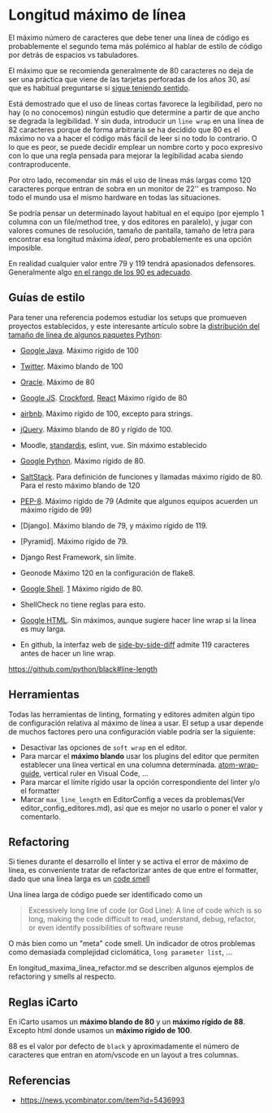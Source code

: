 # Longitud máximo de línea

El máximo número de caracteres que debe tener una línea de código es probablemente el segundo tema más polémico al hablar de estilo de código por detrás de espacios vs tabuladores.

El máximo que se recomienda generalmente de 80 caracteres no deja de ser una práctica que viene de las tarjetas perforadas de los años 30, así que es habitual preguntarse si [sigue teniendo sentido](https://stackoverflow.com/q/110928/930271).

Está demostrado que el uso de líneas cortas favorece la legibilidad, pero no hay (o no conocemos) ningún estudio que determine a partir de que ancho se degrada la legibilidad. Y sin duda, introducir un `line wrap` en una línea de 82 caracteres porque de forma arbitraria se ha decidido que 80 es el máximo no va a hacer el código más fácil de leer si no todo lo contrario. O lo que es peor, se puede decidir emplear un nombre corto y poco expresivo con lo que una regla pensada para mejorar la legibilidad acaba siendo contraproducente.

Por otro lado, recomendar sin más el uso de líneas más largas como 120 caracteres porque entran de sobra en un monitor de 22'' es tramposo. No todo el mundo usa el mismo hardware en todas las situaciones.

Se podría pensar un determinado layout habitual en el equipo (por ejemplo 1 columna con un file/method tree, y dos editores en paralelo), y jugar con valores comunes de resolución, tamaño de pantalla, tamaño de letra para encontrar esa longitud máxima _ideal_, pero probablemente es una opción imposible.

En realidad cualquier valor entre 79 y 119 tendrá apasionados defensores. Generalmente algo [en el rango de los 90 es adecuado](https://youtu.be/wf-BqAjZb8M?t=260).

## Guías de estilo

Para tener una referencia podemos estudiar los setups que promueven proyectos establecidos, y este interesante artículo sobre la [distribución del tamaño de línea de algunos paquetes Python](https://jakevdp.github.io/blog/2017/11/09/exploring-line-lengths-in-python-packages/):

-   [Google Java](https://google.github.io/styleguide/javaguide.html#s4.4-column-limit). Máximo rígido de 100

-   [Twitter](https://github.com/twitter/commons/blob/master/src/java/com/twitter/common/styleguide.md#100-column-limit). Máximo blando de 100

-   [Oracle](http://www.oracle.com/technetwork/java/javase/documentation/codeconventions-136091.html#313). Máximo de 80

-   [Google JS](https://google.github.io/styleguide/jsguide.html#formatting-column-limit). [Crockford](https://www.jslint.com/help.html), [React](https://github.com/facebook/react/blob/master/.prettierrc.js#L8) Máximo rígido de 80

-   [airbnb](https://github.com/airbnb/javascript#whitespace--max-len). Máximo rígido de 100, excepto para strings.

-   [jQuery](https://contribute.jquery.org/style-guide/js/#spacing). Máximo blando de 80 y rígido de 100.

-   Moodle, [standardjs](https://github.com/standard/standard/issues/28), eslint, vue. Sin máximo establecido

-   [Google Python](https://github.com/google/styleguide/blob/gh-pages/pyguide.md#32-line-length). Máximo rígido de 80.

-   [SaltStack](https://docs.saltstack.com/en/latest/topics/development/conventions/style.html#line-length). Para definición de funciones y llamadas máximo rígido de 80. Para el resto máximo blando de 120

-   [PEP-8](https://www.python.org/dev/peps/pep-0008/#maximum-line-length). Máximo rígido de 79 (Admite que algunos equipos acuerden un máximo rígido de 99)

-   [Django]. Máximo blando de 79, y máximo rígido de 119.

-   [Pyramid]. Máximo rígido de 79.

-   Django Rest Framework, sin límite.

-   Geonode Máximo 120 en la configuración de flake8.

-   [Google Shell](https://google.github.io/styleguide/shell.xml#Line_Length_and_Long_Strings). [1](https://github.com/bahamas10/bash-style-guide#columns) Máximo rígido de 80.

-   ShellCheck no tiene reglas para esto.

-   [Google HTML](https://google.github.io/styleguide/htmlcssguide.html#HTML_Line-Wrapping). Sin máximos, aunque sugiere hacer line wrap si la línea es muy larga.

-   En github, la interfaz web de [side-by-side-diff](https://blog.github.com/2014-09-03-introducing-split-diffs/) admite 119 caracteres antes de hacer un line wrap.

<https://github.com/python/black#line-length>

## Herramientas

Todas las herramientas de linting, formating y editores admiten algún tipo de configuración relativa al máximo de línea a usar. El setup a usar depende de muchos factores pero una configuración viable podría ser la siguiente:

-   Desactivar las opciones de `soft wrap` en el editor.
-   Para marcar el **máximo blando** usar los plugins del editor que permiten establecer una línea vertical en una columna determinada. [atom-wrap-guide](https://github.com/atom/wrap-guide), vertical ruler en Visual Code, ...
-   Para marcar el límite rígido usar la opción correspondiente del linter y/o el formatter
-   Marcar `max_line_length` en EditorConfig a veces da problemas(Ver editor_config_editores.md), así que es mejor no usarlo o poner el valor y comentarlo.

## Refactoring

Si tienes durante el desarrollo el linter y se activa el error de máximo de línea, es conveniente tratar de refactorizar antes de que entre el formatter, dado que una línea larga es un [code smell](https://en.wikipedia.org/wiki/Code_smell)

Una línea larga de código puede ser identificado como un 

> Excessively long line of code (or God Line): A line of code which is so
> long, making the code difficult to read, understand, debug, refactor, or
> even identify possibilities of software reuse

O más bien como un "meta" code smell. Un indicador de otros problemas como demasiada complejidad ciclomática, `long parameter list`, ...

En longitud_maxima_linea_refactor.md se describen algunos ejemplos de refactoring y smells al respecto.

## Reglas iCarto

En iCarto usamos un **máximo blando de 80** y un **máximo rígido de 88**. Excepto html donde usamos un **máximo rígido de 100**.

88 es el valor por defecto de `black` y aproximadamente el número de caracteres que entran en atom/vscode en un layout a tres columnas.

## Referencias

-   <https://news.ycombinator.com/item?id=5436993>
